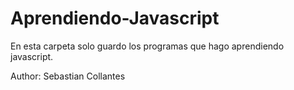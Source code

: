 # Aprendiendo-Javascript
En esta carpeta solo guardo los programas que hago aprendiendo javascript.

Author: Sebastian Collantes